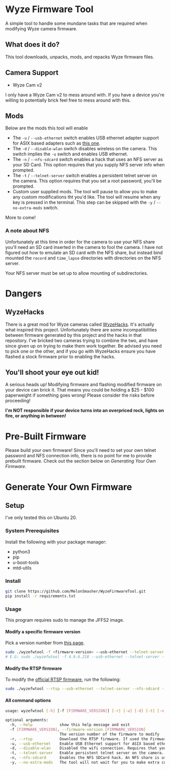 # Wyze Firmware Tool

A simple tool to handle some mundane tasks that are required when modifying Wyze camera firmware.

## What does it do?

This tool downloads, unpacks, mods, and repacks Wyze firmware files.

## Camera Support

* Wyze Cam v2

I only have a Wyze Cam v2 to mess around with. If you have a device you're willing to potentially brick feel free to
mess around with this.

## Mods

Below are the mods this tool will enable

* The `-u` / `--usb-ethernet` switch enables USB ethernet adapter support for ASIX based adapters such as [this one](https://www.amazon.com/gp/product/B0863YJB8W/).
* The `-d` / `--disable-wlan` switch disables wireless on the camera. This switch implies the `-u` switch and enables USB ethernet.
* The `-n` / `--nfs-sdcard` switch enables a hack that uses an NFS server as your SD Card. This option requires that you supply NFS server info when prompted.
* The `-t` / `--telnet-server` switch enables a persistent telnet server on the camera. This option requires that you set a root password, you'll be prompted.
* Custom user supplied mods. The tool will pause to allow you to make any custom modifications tht you'd like. The tool will resume when any key is pressed in the terminal. This step can be skipped with the `-y` / `--no-extra-mods` switch.

More to come!

### A note about NFS

Unfortunately at this time in order for the camera to use your NFS share you'll need an SD card inserted in the camera to fool the camera.
I have not figured out how to emulate an SD card with the NFS share, but instead bind mounted the `record` and `time_lapse` directories with directories on the NFS server.

Your NFS server must be set up to allow mounting of subdirectories.

# Dangers

## WyzeHacks

There is a great mod for Wyze cameras called [WyzeHacks](https://github.com/HclX/WyzeHacks). It's actually what inspired this project.
Unfortunately there are some incompatibilities between firmware generated by this project and the hacks in that repository.
I've bricked two cameras trying to combine the two, and have since given up on trying to make them work together.
Be advised you need to pick one or the other, and if you go with WyzeHacks ensure you have flashed a stock firmware prior to enabling the hacks.

## You'll shoot your eye out kid!

A serious heads up! Modifying firmware and flashing modified firmware on your device can brick it.
That means you could be holding a $25 - $100 paperweight if something goes wrong!
Please consider the risks before proceeding!

**I'm NOT responsible if your device turns into an overpriced rock, lights on fire, or anything in between!**

# Pre-Built Firmware

Please build your own firmware! Since you'll need to set your own telnet password and NFS connection info, there is no point for me to provide prebuilt firmware.
Check out the section below on *Generating Your Own Firmware*.

# Generate Your Own Firmware

## Setup

I've only tested this on Ubuntu 20.

### System Prerequisites

Install the following with your package manager:

* python3
* pip
* u-boot-tools
* mtd-utils

### Install

```bash
git clone https://github.com/MelonSmasher/WyzeFirmwareTool.git
pip install -r requirements.txt
```

### Usage

This program requires sudo to manage the JFFS2 image.

#### Modify a specific firmware version

Pick a version number
from [this page](https://wyzelabs.zendesk.com/hc/en-us/articles/360024852172-Release-Notes-Firmware).

```bash
sudo ./wyzefwtool -f <firmware-version> --usb-ethernet --telnet-server --nfs-sdcard --no-extra-mods
# E.G: sudo ./wyzefwtool -f 4.9.6.218 --usb-ethernet --telnet-server --nfs-sdcard --no-extra-mods
```

#### Modify the RTSP firmware

To modify the [official RTSP firmware](https://wyzelabs.zendesk.com/hc/en-us/articles/360026245231-Wyze-Cam-RTSP), run
the following:

```bash
sudo ./wyzefwtool --rtsp --usb-ethernet --telnet-server --nfs-sdcard --no-extra-mods
```

#### All command options

```bash
usage: wyzefwtool [-h] [-f [FIRMWARE_VERSION]] [-r] [-u] [-d] [-t] [-n] [-y]

optional arguments:
  -h, --help            show this help message and exit
  -f [FIRMWARE_VERSION], --firmware-version [FIRMWARE_VERSION]
                        The version number of the firmware to modify
  -r, --rtsp            Download the RTSP firmware. If used the Firmware Version argument is ignored.
  -u, --usb-ethernet    Enable USB Ethernet support for ASIX based ethernet adapters.
  -d, --disable-wlan    Disabled the wifi connection. Requires that you enable USB ethernet support.
  -t, --telnet-server   Enable persistent telnet server on the camera. Requires that you set a root password.
  -n, --nfs-sdcard      Enables the NFS SDCard hack. An NFS share is used as a virtual SD card. You will be prompted for NFS info.
  -y, --no-extra-mods   The tool will not wait for you to make extra custom modifications.
```
